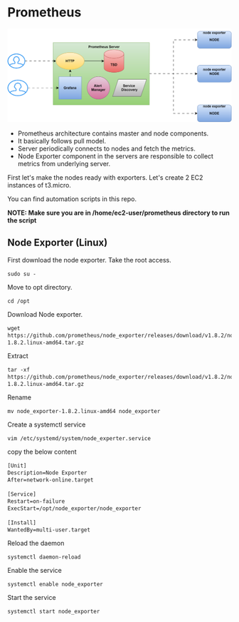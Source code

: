 # Prometheus

![alt text](prometheus.svg)

* Prometheus architecture contains master and node components. 
* It basically follows pull model. 
* Server periodically connects to nodes and fetch the metrics. 
* Node Exporter component in the servers are responsible to collect metrics from underlying server.

First let's make the nodes ready with exporters. Let's create 2 EC2 instances of t3.micro.

You can find automation scripts in this repo.

**NOTE: Make sure you are in /home/ec2-user/prometheus directory to run the script**

## Node Exporter (Linux)

First download the node exporter. Take the root access.

```
sudo su -
```
Move to opt directory.

```
cd /opt
```

Download Node exporter.

```
wget https://github.com/prometheus/node_exporter/releases/download/v1.8.2/node_exporter-1.8.2.linux-amd64.tar.gz
```

Extract

```
tar -xf https://github.com/prometheus/node_exporter/releases/download/v1.8.2/node_exporter-1.8.2.linux-amd64.tar.gz
```

Rename

```
mv node_exporter-1.8.2.linux-amd64 node_exporter
```

Create a systemctl service

```
vim /etc/systemd/system/node_experter.service
```

copy the below content

```
[Unit]
Description=Node Exporter
After=network-online.target

[Service]
Restart=on-failure
ExecStart=/opt/node_exporter/node_exporter

[Install]
WantedBy=multi-user.target
```

Reload the daemon

```
systemctl daemon-reload
```

Enable the service

```
systemctl enable node_exporter
```

Start the service

```
systemctl start node_exporter
```